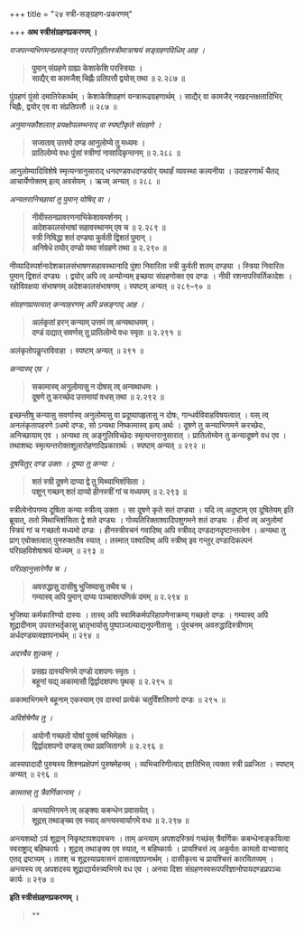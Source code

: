 +++
title = "२४ स्त्री-सङ्ग्रहण-प्रकरणम्"

+++
**अथ स्त्रीसंग्रहणप्रकरणम् ।**

 

_राजपत्न्यभिगमनप्रसङ्गात् परपरिगृहीतस्त्रीमात्राश्रयं सङ्ग्रहणविधिम् आह ।_

 

> **पुमान् संग्रहणे ग्राह्यः केशाकेशि परस्त्रियाः ।**  
> **साद्यैर् वा कामजैश् चिह्नैः प्रतिपत्तौ द्वयोस् तथा ॥ २.२८७ ॥**

 

पुंग्रहणं पुंसो दमातिरेकार्थम् । केशाकेशिग्रहणं यन्त्रारूढग्रहणार्थम् । साद्यैर् वा कामजैर् नखदन्तक्षतादिभिर् चिह्नैः, द्वयोर् एव वा संप्रतिपत्तौ ॥ २८७ ॥

 

_अनुमानकौशलात् प्रयक्षोपलम्भनाद् वा स्पष्टीकृते संग्रहणे ।_

 

> **सजाताव् उत्तमो दण्ड आनुलोम्ये तु मध्यमः ।**  
> **प्रातिलोम्ये वधः पुंसां स्त्रीणां नासादिकृन्तनम् ॥ २.२८८ ॥**

 

आनुलोम्यादिविशेषे स्मृत्यन्त्रानुसाराद् धनदण्डवधदण्डयोर् यथार्हं व्यवस्था कल्पनीया । उदाहरणार्थं चैतद् आचार्येणोक्तम् इत्य् अवसेयम् । ऋज्व् अन्यत् ॥ २८८ ॥

 

_अन्यतरानिच्छायां तु पुमान् योषिद् वा ।_

 

> **नीवीस्तनप्रावरणनाभिकेशावमर्शनम् ।**  
> **अदेशकालसंभाषां सहावस्थानम् एव च ॥ २.२८९ ॥**  
> **स्त्री निषिद्धा शतं दण्ड्या कुर्वती द्विशतं पुमान् ।**  
> **अनिषेधे तयोर् दण्डो यथा संग्रहणे तथा ॥ २.२९० ॥**

 

नीव्यादिस्पर्शनादेशकालसंभाषणसहावस्थानादि पुंशा निवारिता स्त्री कुर्वती शतम् दण्ड्या । स्त्रिया निवारितः पुमान् द्विशतं दण्ड्यः । द्वयोर् अपि त्व् अन्योन्यम् इच्छया संग्रहणोक्त एव दण्डः । नीवी रशनापरिवर्तिकादेशः । रहोविवक्षया संभाषणम् अदेशकालसंभाषणम् । स्पष्टम् अन्यत् ॥ २८९–९० ॥

 

_संग्रहणप्रायत्वात् कन्याहरणम् अपि प्रसङ्गाद् आह ।_

 

> **अलंकृतां हरन् कन्याम् उत्तमं त्व् अन्यथाधमम् ।**  
> **दण्डं दद्यात् सवर्णस् तु प्रातिलोम्ये वधः स्मृतः ॥ २.२९१ ॥**

 

अलंकृतोपकॢप्तविवाहा । स्पष्टम् अन्यत् ॥ २९१ ॥

 

_कन्यास्व् एव ।_

 

> **सकामास्व् अनुलोमासु न दोषस् त्व् अन्यथाधमः ।**  
> **दूषणे तु करच्छेद उत्तमायां वधस् तथा ॥ २.२९२ ॥**

 

इच्छन्तीषु कन्यासु सवर्णास्व् अनुलोमासु वा प्रदूष्यापहृतासु न दोषः, गान्धर्वविवाहविषयत्वात् । यस् त्व् अनलंकृतापहरणे ऽधमो दण्डः, सो ऽन्यथा निष्कामास्व् इत्य् अर्थः । दूषणे तु कन्याभिगमने करच्छेदः, अनिच्छायाम् एव । अन्यथा त्व् अङ्गुलिविच्छेदः स्मृत्यन्तरानुसारात् । प्रातिलोम्येन तु कन्यादूषणे वध एव । तथाशब्दः स्मृत्यन्तरोक्तशूलारोहणादिप्रकारार्थः । स्पष्टम् अन्यत् ॥ २९२ ॥

 

_दूषयितुर् दण्ड उक्तः । दूष्या तु कन्या ।_

 

> **शतं स्त्री दूषणे दाप्या द्वे तु मिथ्याभिशंसिता ।**  
> **पशून् गच्छन् शतं दाप्यो हीनस्त्रीं गां च मध्यमम् ॥ २.२९३ ॥**

 

स्त्रीत्वेनोपगम्य दूषिता कन्या स्त्रीत्य् उक्ता । सा दूषणे कृते सतं दण्ड्या । यदि त्व् अदुष्टाम् एव दूषितेयम् इति ब्रूयात्, ततो मिथाभिशंसिता द्वे शते दण्ड्यः । गोव्यतिरिक्ताश्वादिपशुगमने शतं दण्ड्यः । हीनां त्व् अनुलोमां स्त्रियं गां च गच्छतो मध्यमो दण्डः । हीनस्त्रीवचनं गवादिष्व् अपि स्त्रीवद् दण्डदानदृष्टान्तत्वेन । अन्यथा तु प्राग् एवोक्तत्वात् पुनरुक्ततैव स्यात् । तस्मात् पश्वादिष्व् अपि स्त्रीष्व् इव गन्तुर् दण्डादिकल्पनं परिग्रहविशेषाश्रयं योज्यम् ॥ २९३ ॥

 

_परिग्रहानुसारेणैव च ।_

 

> **अवरुद्धासु दासीषु भुजिष्यासु तथैव च ।**  
> **गम्यास्व् अपि पुमान् दाप्यः पञ्चाशत्पणिकं दमम् ॥ २.२९४ ॥**

 

भुजिष्या कर्मकारिण्यो दास्यः । तास्व् अपि स्वामिकर्मपरिहापणेनाक्रम्य् गच्छतो दण्डः । गम्यास्व् अपि शूद्रादीनाम् उपरतभर्तृकासु भ्रातृभार्यासु पुष्पाञ्जल्याद्यनुपनीतासु । पुंवचनम् अवरुद्धादिस्त्रीणाम् अर्धदण्ड्यत्वज्ञापनार्थम् ॥ २९४ ॥

 

_अदत्त्वैव शुल्कम् ।_

 

> **प्रसह्य दास्यभिगमे दण्डो दशपणः स्मृतः ।**  
> **बहूनां यद्य् अकामासौ द्विर्द्वादशपणः पृथक् ॥ २.२९५ ॥**

 

अकामाभिगमने बहूनाम् एकस्याम् एव दास्यां प्रत्येकं चतुर्विंशतिपणो दण्डः ॥ २९५ ॥

 

_अविशेषेणैव तु ।_

 

> **अयोनौ गच्छतो योषां पुरुषं चाभिमेहतः ।**  
> **द्विर्द्वादशपणो दण्डस् तथा प्रव्रजितागमे ॥ २.२९६ ॥**

 

आस्यपादादौ पुरुषस्य शिश्नप्रक्षेपणं पुरुषमेहनम् । व्यभिचारिणीत्वाद् ज्ञातिभिस् त्यक्ता स्त्री प्रव्रजिता । स्पष्टम् अन्यत् ॥ २९६ ॥

 

_कामतस् तु त्रैवर्णिकानाम् ।_

 

> **अन्त्याभिगमने त्व् अङ्क्यः कबन्धेन प्रवासयेत् ।**  
> **शूद्रस् तथाङ्ख्य एव स्याद् अन्त्यस्यार्यागमे वधः ॥ २.२९७ ॥**

 

अन्त्यशब्दो ऽयं शूद्रान् निकृष्टापशदवचनः । ताम् अन्त्याम् अपशदस्त्रियं गच्छंस् त्रैवर्णिकः कबन्धेनाङ्कयित्वा स्वराष्ट्राद् बहिष्कार्यः । शूद्रस् तथाङ्क्य एव स्यात्, न बहिष्कार्यः । प्रायश्चित्तं त्व् अकुर्वतः कामतो वाभ्यासाद् एतद् द्रष्टव्यम् । ततश् च शूद्रस्याप्रवासनं दासत्वज्ञापनार्थम् । दासीकृत्य च प्रायश्चित्तं कारयितव्यम् । अन्त्यस्य त्व् अपशदस्य शूद्राद्यार्यस्त्र्यभिगमे वध एव । अनया दिशा संग्रहणस्वरूपपरिज्ञानोपायदण्डप्रपञ्चः कार्यः ॥ २९७ ॥

 

 

**इति स्त्रीसंग्रहणप्रकरणम् ।**

> **
